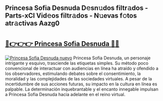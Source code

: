 ## Princesa Sofia Desnuda D𝚎sn𝚞dos filtr𝚊dos - Parts-xCl Vid𝚎os filtr𝚊dos - N𝚞evas f𝚘tos atr𝚊ctivas Aazg0

# <h2><a href="http://mbb866.tromn.icu/?c=Princesa+Sofia+Desnuda">🔗👉👉👉 Princesa Sofia Desnuda 🔗🔗</a></h2>

[![Princesa Sofia Desnuda nuevo](https://i.imgur.com/pEAQMta.gif)](http://mbb866.tromn.icu/?c=Princesa+Sofia+Desnuda)
Princesa Sofia Desnuda, un personaje intrigante y esquivo, trasciende las etiquetas simples. Su método poco convencional de interactuar con audiencias en línea ha atraído y ofendido a los observadores, estimulando debates sobre el consentimiento, la moralidad y las complejidades de las sociedades virtuales. A pesar de la incertidumbre de sus acciones futuras, su impacto en la cultura en línea es palpable. La determinación inquebrantable y el encanto innegable impulsan a Princesa Sofia Desnuda hacia adelante en el reino virtual.
